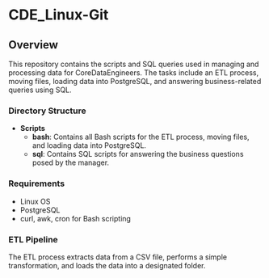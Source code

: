 # CDE_Linux-Git

## Overview

This repository contains the scripts and SQL queries used in managing and processing data for CoreDataEngineers. The tasks include an ETL process, moving files, loading data into PostgreSQL, and answering business-related queries using SQL.

### Directory Structure

- **Scripts**
  - **bash**: Contains all Bash scripts for the ETL process, moving files, and loading data into PostgreSQL.
  - **sql**: Contains SQL scripts for answering the business questions posed by the manager.

### Requirements

- Linux OS
- PostgreSQL
- curl, awk, cron for Bash scripting

### ETL Pipeline

The ETL process extracts data from a CSV file, performs a simple transformation, and loads the data into a designated folder.
